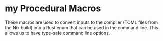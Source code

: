 # my Procedural Macros

These macros are used to convert inputs to the compiler (TOML files from the Nix
build) into a Rust enum that can be used in the command line. This allows us to
have type-safe command line options.

